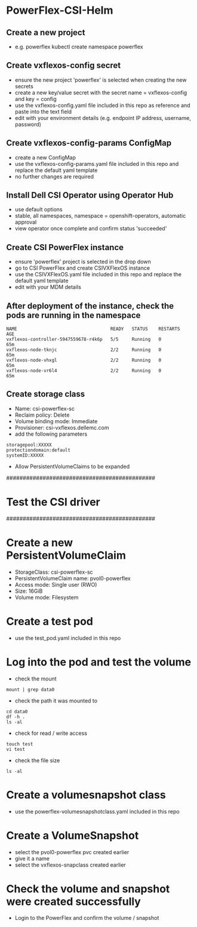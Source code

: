 # PowerFlex-CSI-Helm

## Create a new project
- e.g. powerflex
kubectl create namespace powerflex

## Create vxflexos-config secret
- ensure the new project 'powerflex' is selected when creating the new secrets
- create a new key/value secret with the secret name = vxflexos-config and key = config
- use the vxflexos-config.yaml file included in this repo as reference and paste into the text field
- edit with your environment details (e.g. endpoint IP address, username, password)



## Create vxflexos-config-params ConfigMap
- create a new ConfigMap
- use the vxflexos-config-params.yaml file included in this repo and replace the default yaml template
- no further changes are required

## Install Dell CSI Operator using Operator Hub
- use default options
- stable, all namespaces, namespace = openshift-operators, automatic approval
- view operator once complete and confirm status 'succeeded'

## Create CSI PowerFlex instance
- ensure 'powerflex' project is selected in the drop down
- go to CSI PowerFlex and create CSIVXFlexOS instance
- use the CSIVXFlexOS.yaml file included in this repo and replace the default yaml template
- edit with your MDM details

## After deployment of the instance, check the pods are running in the namespace
```
NAME                                   READY   STATUS    RESTARTS   AGE
vxflexos-controller-5947559678-r4k6p   5/5     Running   0          65m
vxflexos-node-tknjc                    2/2     Running   0          65m
vxflexos-node-vhxgl                    2/2     Running   0          65m
vxflexos-node-vr6l4                    2/2     Running   0          65m
```

## Create storage class
- Name: csi-powerflex-sc
- Reclaim policy: Delete
- Volume binding mode: Immediate
- Provisioner: csi-vxflexos.dellemc.com
- add the following parameters
```
storagepool:XXXXX
protectiondomain:default
systemID:XXXXX
```
- Allow PersistentVolumeClaims to be expanded

#############################################
# Test the CSI driver
#############################################

# Create a new PersistentVolumeClaim
- StorageClass: csi-powerflex-sc
- PersistentVolumeClaim name: pvol0-powerflex
- Access mode: Single user (RWO)
- Size: 16GiB
- Volume mode: Filesystem

# Create a test pod
- use the test_pod.yaml included in this repo

# Log into the pod and test the volume
- check the mount
```
mount | grep data0
```
- check the path it was mounted to
```
cd data0
df -h .
ls -al
```
- check for read / write access
```
touch test
vi test
```
- check the file size
```
ls -al
```

# Create a volumesnapshot class
- use the powerflex-volumesnapshotclass.yaml included in this repo

# Create a VolumeSnapshot
- select the pvol0-powerflex pvc created earlier
- give it a name
- select the vxflexos-snapclass created earlier

# Check the volume and snapshot were created successfully

- Login to the PowerFlex and confirm the volume / snapshot

